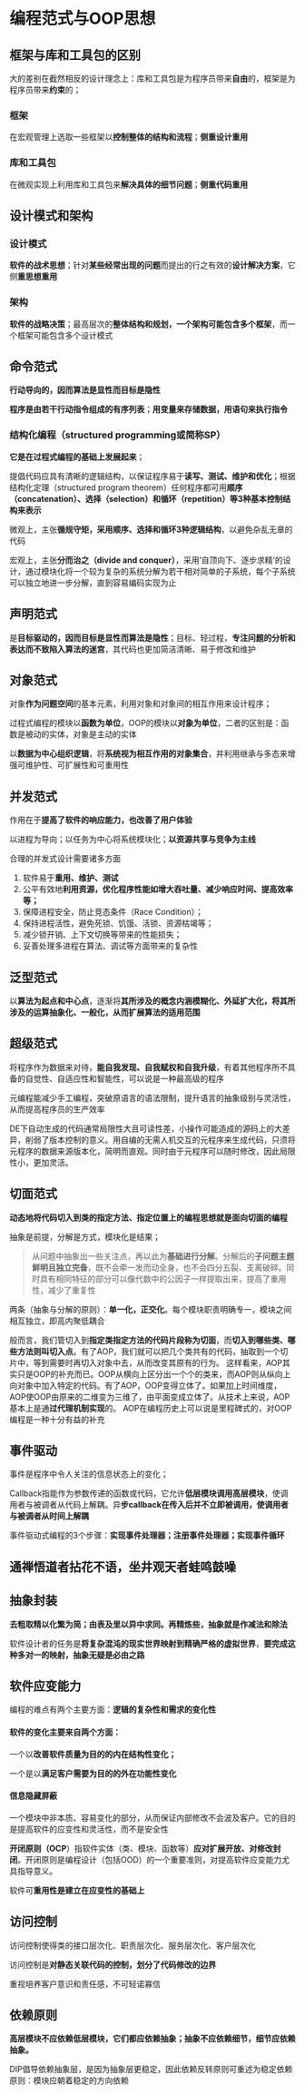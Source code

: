# 编程范式与OOP思想

## 框架与库和工具包的区别

大的差别在截然相反的设计理念上：库和工具包是为程序员带来**自由**的，框架是为程序员带来**约束**的；

### 框架

在宏观管理上选取一些框架以**控制整体的结构和流程**；**侧重设计重用**

### 库和工具包

在微观实现上利用库和工具包来**解决具体的细节问题**；**侧重代码重用**

## 设计模式和架构

### 设计模式

**软件的战术思想**；针对**某些经常出现的问题**而提出的行之有效的**设计解决方案**，它侧**重思想重用**

### 架构

**软件的战略决策**；最高层次的**整体结构和规划，一个架构可能包含多个框架**，而一个框架可能包含多个设计模式

## 命令范式

**行动导向的，因而算法是显性而目标是隐性**

**程序是由若干行动指令组成的有序列表**；**用变量来存储数据，用语句来执行指令**

### 结构化编程（structured programming或简称SP）

**它是在过程式编程的基础上发展起来**；

提倡代码应具有清晰的逻辑结构，以保证程序易于**读写、测试、维护和优化**；根据结构化定理（structured program theorem）任何程序都可用**顺序（concatenation）、选择（selection）和循环（repetition）等3种基本控制结构来表示**

微观上，主张**循规守矩，采用顺序、选择和循环3种逻辑结构**，以避免杂乱无章的代码

宏观上，主张**分而治之（divide and conquer）**，采用‘自顶向下、逐步求精’的设计，通过模块化将一个较为复杂的系统分解为若干相对简单的子系统，每个子系统可以独立地进一步分解，直到容易编码实现为止

## 声明范式

是**目标驱动的，因而目标是显性而算法是隐性**；目标、轻过程，**专注问题的分析和表达而不致陷入算法的迷宫**，其代码也更加简洁清晰、易于修改和维护

## 对象范式

对象**作为问题空间**的基本元素，利用对象和对象间的相互作用来设计程序；

过程式编程的模块以**函数为单位**，OOP的模块以**对象为单位**，二者的区别是：函数是被动的实体，对象是主动的实体

以**数据为中心组织逻辑**，将**系统视为相互作用的对象集合**，并利用继承与多态来增强可维护性、可扩展性和可重用性

## 并发范式

作用在于**提高了软件的响应能力，也改善了用户体验**

以进程为导向；以任务为中心将系统模块化；**以资源共享与竞争为主线**

合理的并发式设计需要诸多方面

1. 软件易于**重用、维护、测试**
2. 公平有效地**利用资源，优化程序性能如增大吞吐量、减少响应时间、提高效率等；**
3. 保障进程安全，防止竞态条件（Race Condition）；
4. 保持进程活性，避免死锁、饥饿、活锁、资源枯竭等；
5. 减少锁开销、上下文切换等带来的性能损失；
6. 妥善处理多进程在算法、调试等方面带来的复杂性

## 泛型范式

以**算法为起点和中心点**，逐渐将**其所涉及的概念内涵模糊化、外延扩大化，将其所涉及的运算抽象化、一般化，从而扩展算法的适用范围**

## 超级范式

将程序作为数据来对待，**能自我发现、自我赋权和自我升级**，有着其他程序所不具备的自觉性、自适应性和智能性，可以说是一种最高级的程序

元编程能减少手工编程，突破原语言的语法限制，提升语言的抽象级别与灵活性，从而提高程序员的生产效率

DE下自动生成的代码通常局限性大且可读性差，小操作可能造成的源码上的大差异，削弱了版本控制的意义。用自编的无需人机交互的元程序来生成代码，只须将元程序的数据来源版本化，简明而直观。同时由于元程序可以随时修改，因此局限性小，更加灵活。

## 切面范式

**动态地将代码切入到类的指定方法、指定位置上的编程思想就是面向切面的编程**

抽象是前提，分解是方式，模块化是结果；

> 从问题中抽象出一些关注点，再以此为**基础进行分解**。分解后的**子问题主题鲜明且独立完备**，既不会牵一发而动全身，也不会四分五裂、支离破碎。同时具有相同特征的部分可以像代数中的公因子一样提取出来，提高了重用性，减少了重复性

两条（抽象与分解的原则）：**单一化，正交化**。每个模块职责明确专一，模块之间相互独立，即高内聚低耦合

般而言，我们管切入到**指定类指定方法的代码片段称为切面**，而**切入到哪些类、哪些方法则叫切入点**。有了AOP，我们就可以把几个类共有的代码，抽取到一个切片中，等到需要时再切入对象中去，从而改变其原有的行为。
这样看来，AOP其实只是OOP的补充而已。OOP从横向上区分出一个个的类来，而AOP则从纵向上向对象中加入特定的代码。有了AOP，OOP变得立体了。如果加上时间维度，AOP使OOP由原来的二维变为三维了，由平面变成立体了。从技术上来说，AOP基本上是通**过代理机制实现**的。 
     AOP在编程历史上可以说是里程碑式的，对OOP编程是一种十分有益的补充

## 事件驱动

事件是程序中令人关注的信息状态上的变化；

Callback指能作为参数传递的函数或代码，它允许**低层模块调用高层模块**，使调用者与被调者从代码上解耦。异**步callback在传入后并不立即被调用，使调用者与被调者从时间上解耦**

事件驱动式编程的3个步骤：**实现事件处理器；注册事件处理器；实现事件循环**

## 通禅悟道者拈花不语，坐井观天者蛙鸣鼓噪

## 抽象封装

**去粗取精以化繁为简；由表及里以异中求同。再精炼些，抽象就是作减法和除法**

软件设计者的任务是**将复杂混沌的现实世界映射到精确严格的虚拟世界**，**要完成这种多对一的映射，抽象无疑是必由之路**

## 软件应变能力

 编程的难点有两个主要方面：**逻辑的复杂性和需求的变化性**

#### 软件的变化主要来自两个方面：

一个以**改善软件质量为目的的内在结构性变化；**

一个是以**满足客户需要为目的的外在功能性变化**

#### 信息隐藏屏蔽

一个模块中非本质、容易变化的部分，从而保证内部修改不会波及客户。它的目的是提高软件的应变性和灵活性，而不是安全性

**开闭原则（OCP**）指软件实体（类、模块、函数等）**应对扩展开放、对修改封闭**。开闭原则是编程设计（包括OOD）的一个重要准则，对提高软件应变能力尤具指导意义。

软件可**重用性是建立在应变性的基础上**

## 访问控制

访问控制使得类的接口层次化、职责层次化、服务层次化、客户层次化

访问控制是**对静态关联代码的控制，划分了代码修改的边界**

重视培养客户意识和责任感，不可轻诺寡信

## 依赖原则

**高层模块不应依赖低层模块，它们都应依赖抽象；抽象不应依赖细节，细节应依赖抽象。**

 DIP倡导依赖抽象层，是因为抽象层更稳定，因此依赖反转原则可重述为稳定依赖原则：模块应朝着稳定的方向依赖